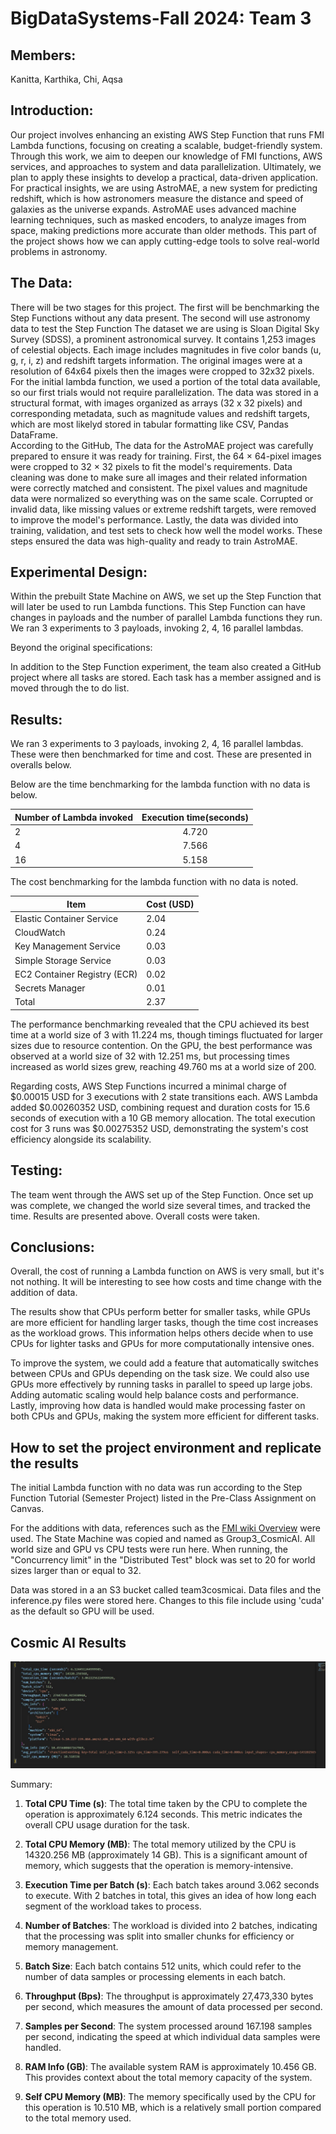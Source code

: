 # BigDataSystems-Fall 2024: Team 3 

## Members: 

Kanitta, Karthika, Chi, Aqsa

## Introduction: 

Our project involves enhancing an existing AWS Step Function that runs FMI Lambda functions, focusing on creating a scalable, budget-friendly system. Through this work, we aim to deepen our knowledge of FMI functions, AWS services, and approaches to system and data parallelization. Ultimately, we plan to apply these insights to develop a practical, data-driven application. For practical insights, we are using AstroMAE, a new system for predicting redshift, which is how astronomers measure the distance and speed of galaxies as the universe expands. AstroMAE uses advanced machine learning techniques, such as masked encoders, to analyze images from space, making predictions more accurate than older methods. This part of the project shows how we can apply cutting-edge tools to solve real-world problems in astronomy.   

## The Data:

There will be two stages for this project. The first will be benchmarking the Step Functions without any data present. The second will use astronomy data to test the Step Function
The dataset we are using is Sloan Digital Sky Survey (SDSS), a prominent astronomical survey. It contains 1,253 images of celestial objects. Each image includes magnitudes in five color bands (u, g, r, i, z) and redshift targets information. The original images were at a resolution of 64x64 pixels then the images were cropped to 32x32 pixels. For the initial lambda function, we used a portion of the total data available, so  our first trials would not require parallelization. 
The data was stored in a structural format, with images organized as arrays (32 x 32 pixels) and corresponding metadata, such as magnitude values and redshift targets, which are most likelyd stored in tabular formatting like CSV, Pandas DataFrame.  
According to the GitHub, The data for the AstroMAE project was carefully prepared to ensure it was ready for training. First, the 64 × 64-pixel images were cropped to 32 × 32 pixels to fit the model's requirements. Data cleaning was done to make sure all images and their related information were correctly matched and consistent. The pixel values and magnitude data were normalized so everything was on the same scale. Corrupted or invalid data, like missing values or extreme redshift targets, were removed to improve the model's performance. Lastly, the data was divided into training, validation, and test sets to check how well the model works. These steps ensured the data was high-quality and ready to train AstroMAE. 

## Experimental Design:

Within the prebuilt State Machine on AWS, we set up the Step Function that will later be used to run Lambda functions. This Step Function can have changes in payloads and the number of parallel Lambda functions they run. We ran 3 experiments to 3 payloads, invoking 2, 4, 16 parallel lambdas.  

Beyond the original specifications: 

In addition to the Step Function experiment, the team also created a GitHub project where all tasks are stored. Each task has a member assigned and is moved through the to do list.  

## Results: 

We ran 3 experiments to 3 payloads, invoking 2, 4, 16 parallel lambdas. These were then benchmarked for time and cost. These are presented in overalls below. 

Below are the time benchmarking for the lambda function with no data is below. 

| Number of Lambda invoked | Execution time(seconds) |
|--------------------------|:-----------------------:|
| 2                        |          4.720          |
| 4                        |          7.566          |
| 16                       |          5.158          |


The cost benchmarking for the lambda function with no data is noted. 

| Item                         | Cost (USD) |
|------------------------------|------------|
| Elastic Container Service    | 2.04       |
| CloudWatch                   | 0.24       |
| Key Management Service       | 0.03       |
| Simple Storage Service       | 0.03       |
| EC2 Container Registry (ECR) | 0.02       |
| Secrets Manager              | 0.01       |
| Total                        | 2.37       |


The performance benchmarking revealed that the CPU achieved its best time at a world size of 3 with 11.224 ms, though timings fluctuated for larger sizes due to resource contention. On the GPU, the best performance was observed at a world size of 32 with 12.251 ms, but processing times increased as world sizes grew, reaching 49.760 ms at a world size of 200. 

Regarding costs, AWS Step Functions incurred a minimal charge of $0.00015 USD for 3 executions with 2 state transitions each. AWS Lambda added $0.00260352 USD, combining request and duration costs for 15.6 seconds of execution with a 10 GB memory allocation. The total execution cost for 3 runs was $0.00275352 USD, demonstrating the system's cost efficiency alongside its scalability. 

## Testing: 

The team went through the AWS set up of the Step Function. Once set up was complete, we changed the world size several times, and tracked the time. Results are presented above. Overall costs were taken. 

## Conclusions: 

Overall, the cost of running a Lambda function on AWS is very small, but it's not nothing. It will be interesting to see how costs and time change with the addition of data. 

The results show that CPUs perform better for smaller tasks, while GPUs are more efficient for handling larger tasks, though the time cost increases as the workload grows. This information helps others decide when to use CPUs for lighter tasks and GPUs for more computationally intensive ones. 

To improve the system, we could add a feature that automatically switches between CPUs and GPUs depending on the task size. We could also use GPUs more effectively by running tasks in parallel to speed up large jobs. Adding automatic scaling would help balance costs and performance. Lastly, improving how data is handled would make processing faster on both CPUs and GPUs, making the system more efficient for different tasks.  


## How to set the project environment and replicate the results

The initial Lambda function with no data was run according to the Step Function Tutorial (Semester Project) listed in the Pre-Class Assignment on Canvas. 

For the additions with data, references such as the [FMI wiki Overview](https://github.com/mstaylor/fmi/wiki/Aws) were used. The State Machine was copied and named as Group3_CosmicAI. All world size and GPU vs CPU tests were run here. When running, the "Concurrency limit" in the "Distributed Test" block was set to 20 for world sizes larger than or equal to 32.    

Data was stored in a an S3 bucket called team3cosmicai. Data files and the inference.py files were stored here. Changes to this file include using 'cuda' as the default so GPU will be used.  

## Cosmic AI Results

![Result Summary](result_summary.jpg)


Summary:

1. **Total CPU Time (s)**: The total time taken by the CPU to complete the operation is approximately 6.124 seconds. This metric indicates the overall CPU usage duration for the task.

2. **Total CPU Memory (MB)**: The total memory utilized by the CPU is 14320.256 MB (approximately 14 GB). This is a significant amount of memory, which suggests that the operation is memory-intensive.

3. **Execution Time per Batch (s)**: Each batch takes around 3.062 seconds to execute. With 2 batches in total, this gives an idea of how long each segment of the workload takes to process.

4. **Number of Batches**: The workload is divided into 2 batches, indicating that the processing was split into smaller chunks for efficiency or memory management.

5. **Batch Size**: Each batch contains 512 units, which could refer to the number of data samples or processing elements in each batch.

6. **Throughput (Bps)**: The throughput is approximately 27,473,330 bytes per second, which measures the amount of data processed per second.

7. **Samples per Second**: The system processed around 167.198 samples per second, indicating the speed at which individual data samples were handled.

8. **RAM Info (GB)**: The available system RAM is approximately 10.456 GB. This provides context about the total memory capacity of the system.

9. **Self CPU Memory (MB)**: The memory specifically used by the CPU for this operation is 10.510 MB, which is a relatively small portion compared to the total memory used.

